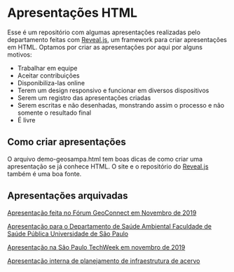 # Apresentações HTML

Esse é um repositório com algumas apresentações realizadas pelo departamento feitas com [Reveal.js](http://revealjs.com/), um framework para criar apresentações em HTML.
Optamos por criar as apresentações por aqui por alguns motivos:
- Trabalhar em equipe
- Aceitar contribuições
- Disponibiliza-las online
- Terem um design responsivo e funcionar em diversos dispositivos
- Serem um registro das apresentações criadas
- Serem escritas e não desenhadas, monstrando assim o processo e não somente o resultado final
- É livre

## Como criar apresentações

O arquivo demo-geosampa.html tem boas dicas de como criar uma apresentação se já conhece HTML. O site e o repositório do [Reveal.js](http://revealjs.com/) também é uma boa fonte. 

## Apresentações arquivadas

[Apresentação feita no Fórum GeoConnect em Novembro de 2019](https://geoinfo-smdu.github.io/apresentacoes/geosampa-geoconnectplus-nov-2019.html)

[Apresentação para o Departamento de Saúde Ambiental Faculdade de Saúde Pública Universidade de São Paulo](https://geoinfo-smdu.github.io/apresentacoes/geosampa-fsp-usp-nov-2019.html)

[Apresentação na São Paulo TechWeek em novembro de 2019](https://geoinfo-smdu.github.io/apresentacoes/geosampa-techweek-nov-2019.html)

[Apresentação interna de planejamento de infraestrutura de acervo](https://geoinfo-smdu.github.io/apresentacoes/geoinfo-acervo-2020.html)


